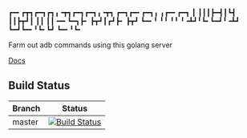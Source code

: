 ┏━╸┏┳┓┏━┓┏┓╻╺┳┓┏━┓┏━┓╻╺┳┓   ┏━┓┏━╸┏━┓╻ ╻┏━╸┏━┓
┃  ┃┃┃┣━┫┃┗┫ ┃┃┣┳┛┃ ┃┃ ┃┃╺━╸┗━┓┣╸ ┣┳┛┃┏┛┣╸ ┣┳┛
┗━╸╹ ╹╹ ╹╹ ╹╺┻┛╹┗╸┗━┛╹╺┻┛   ┗━┛┗━╸╹┗╸┗┛ ┗━╸╹┗╸

Farm out adb commands using this golang server

[Docs](./docs)

## Build Status
| Branch | Status |
| ------ | ------ |
| master | [![Build Status](https://travis-ci.org/JoelPagliuca/cmandroid-server.svg?branch=master)](https://travis-ci.org/JoelPagliuca/cmandroid-server) |